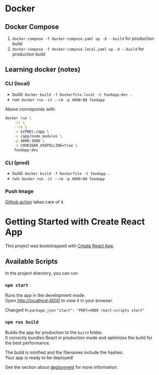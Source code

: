 # Docker

## Docker Compose

1. `docker-compose -f docker-compose.yaml up -d --build` for production build
2. `docker-compose -f docker-compose.local.yaml up -d --build` for production build

## Learning docker (notes)

### CLI (local)

- build: `docker build -f Dockerfile.local -t foodapp:dev .`
- run: `docker run -it --rm -p 4000:80 foodapp`

Above corrosponds with:

```sh
docker run \
    -it \
    --rm \
    -v ${PWD}:/app \
    -v /app/node_modules \
    -p 4000:3000 \
    -e CHOKIDAR_USEPOLLING=true \
    foodapp:dev
```

### CLI (prod)

- build: `docker build -f Dockerfile -t foodapp .`
- run: `docker run -it --rm -p 4000:80 foodapp`

### Push Image

[Github action](https://docs.github.com/en/actions/publishing-packages/publishing-docker-images#publishing-images-to-github-packages) takes care of it.

# Getting Started with Create React App

This project was bootstrapped with [Create React App](https://github.com/facebook/create-react-app).

## Available Scripts

In the project directory, you can run:

### `npm start`

Runs the app in the development mode.\
Open [http://localhost:4000](http://localhost:3000) to view it in your browser.

Changed in `package.json` `"start": "PORT=4000 react-scripts start"`

### `npm run build`

Builds the app for production to the `build` folder.\
It correctly bundles React in production mode and optimizes the build for the best performance.

The build is minified and the filenames include the hashes.\
Your app is ready to be deployed!

See the section about [deployment](https://facebook.github.io/create-react-app/docs/deployment) for more information.

